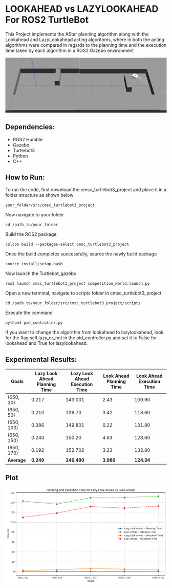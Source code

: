 # LOOKAHEAD vs LAZYLOOKAHEAD For ROS2 TurtleBot
This Project implements the AStar planning algorithm along with the Lookahead and LazyLookahead acting algorithms, where in both the acting algorithms were compared in regards to the planning time and the execution time taken by each algorithm in a ROS2 Gazebo environment

![alt Environment](Environment_Img/Environment.png "Environment")

## Dependencies:
- ROS2 Humble
- Gazebo
- Turtlebot3
- Python
- C++

## How to Run:
To run the code, first download the cmsc_turtlebot3_project and place it in a folder structure as shown below
```
your_folder/src/cmsc_turtlebot3_project
```

Now navigate to your folder
```
cd /path_to/your_folder
```
Build the ROS2 package:
```
colcon build --packages-select cmsc_turtlebot3_project
```
Once the build completes successfully, source the newly build package
```
source install/setup.bash
```
Now launch the Turtlebot_gazebo
```
ros2 launch cmsc_turtlebot3_project competition_world.launch.py
```

Open a new terminal, navigate to scripts folder in cmsc_turtlebot3_project
```
cd /path_to/your_folder/src/cmsc_turtlebot3_project/scripts
```

Execute the command
```
python3 pid_controller.py
```

If you want to change the algorithm from lookahead to lazylookahead, look for the flag self.lazy_or_not in the pid_controller.py and set it to False for lookahead and True for lazylookahead.


## Experimental Results:

| **Goals**    | **Lazy Look Ahead** Planning Time | **Lazy Look Ahead** Execution Time | **Look Ahead** Planning Time | **Look Ahead** Execution Time |
|--------------|-----------------------------------|------------------------------------|------------------------------|-------------------------------|
| (650, 30)    | 0.217                             | 143.001                            | 2.43                         | 109.90                        |
| (650, 50)    | 0.210                             | 136.70                             | 3.42                         | 118.60                        |
| (650, 100)   | 0.386                             | 149.801                            | 6.22                         | 131.80                        |
| (650, 150)   | 0.240                             | 150.20                             | 4.63                         | 128.60                        |
| (650, 170)   | 0.192                             | 152.702                            | 3.23                         | 132.80                        |
| **Average**  | **0.249**                         | **146.480**                        | **3.986**                    | **124.34**                    |



## Plot
![alt Planning_&_Execution](Environment_Img/planning_and_execution.png "Planning_&_Execution")
